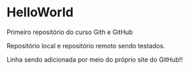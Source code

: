 # HelloWorld
Primeiro repositório do curso Gith e GitHub

Repositório local e repositório remoto sendo testados.

Linha sendo adicionada por meio do próprio site do GitHub!!
